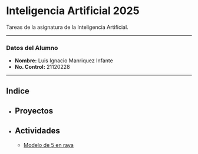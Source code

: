  # Inteligencia Artificial 2025
Tareas de la asignatura de la Inteligencia Artificial.

---
### Datos del Alumno
- **Nombre:** Luis Ignacio Manriquez Infante
- **No. Control:** 21120228

---
## Indice
- ## Proyectos
- ## Actividades
  - [Modelo de 5 en raya](https://github.com/MrLuigiG00/InteligenciaArtificial2025/blob/main/Actividades/Actividad%201%20Red%20Neuronal.md "Actividad 1 de Modelado")
